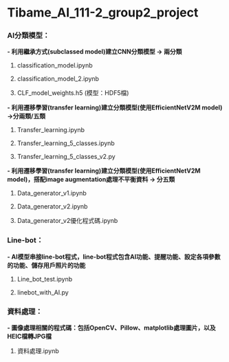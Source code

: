 # Tibame_AI_111-2_group2_project

### AI分類模型：
**- 利用繼承方式(subclassed model)建立CNN分類模型 -> 兩分類**

1. classification_model.ipynb

2. classification_model_2.ipynb

3. CLF_model_weights.h5  (模型：HDF5檔)

**- 利用遷移學習(transfer learning)建立分類模型(使用EfficientNetV2M model) ->分兩類/五類**

1. Transfer_learning.ipynb

2. Transfer_learning_5_classes.ipynb

3. Transfer_learning_5_classes_v2.py

**- 利用遷移學習(transfer learning)建立分類模型(使用EfficientNetV2M model)，搭配image augmentation處理不平衡資料 -> 分五類**

1. Data_generator_v1.ipynb

2. Data_generator_v2.ipynb

3. Data_generator_v2優化程式碼.ipynb

### Line-bot：

**- AI模型串接line-bot程式，line-bot程式包含AI功能、提醒功能、設定各項參數的功能、儲存用戶照片的功能**

1. Line_bot_test.ipynb

2. linebot_with_AI.py

### 資料處理：

**- 圖像處理相關的程式碼：包括OpenCV、Pillow、matplotlib處理圖片，以及HEIC檔轉JPG檔**

1. 資料處理.ipynb
